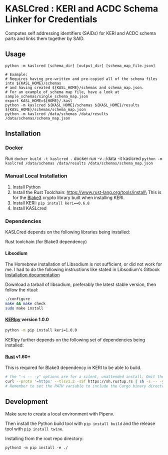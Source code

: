 # KASLCred : KERI and ACDC Schema Linker for Credentials
Computes self addressing identifiers (SAIDs) for KERI and ACDC schema parts and links them together by SAID.

## Usage

``` shell
python -m kaslcred [schema_dir] [output_dir] [schema_map_file.json]

# Example:
# Requires having pre-written and pre-copied all of the schema files into ${KASL_HOME}/schemas
# and having created ${KASL_HOME}/schemas and schema_map.json.
# For an example of schema map file, have a look at sample_schemas/single_schema_map.json
export KASL_HOME=${HOME}/.kasl
python -m kaslcred ${KASL_HOME}/schemas ${KASL_HOME}/results ${KASL_HOME}/schemas/schema_map.json
python -m kaslcred /data/schemas /data/results /data/schemas/schema_map.json
```

## Installation

### Docker

Run `docker build -t kaslcred .`
docker run -v .:/data -it kaslcred
`python -m kaslcred /data/schemas /data/results /data/schemas/schema_map.json`


### Manual Local Installation
1. Install Python
2. Install the Rust Toolchain: https://www.rust-lang.org/tools/install\
   This is for the [Blake3](https://github.com/BLAKE3-team/BLAKE3) crypto library built when installing KERI.
3. Install KERI: `pip install keri==0.6.8`
4. Install KASLcred

### Dependencies

KASLCred depends on the following libraries being installed:

Rust toolchain (for Blake3 dependency)

#### Libsodium

The Homebrew installation of Libsodium is not sufficient, or did not work for me. I had to do the following instructions like stated in Libsodium's Gitbook [Installation documentation](https://libsodium.gitbook.io/doc/installation)

Download a tarball of libsodium, preferably the latest stable version, then follow the ritual:
```bash
./configure
make && make check
sudo make install
```


#### [KERIpy](https://github.com/WebOfTrust/keripy) version 1.0.0

```bash
python -m pip install keri=1.0.0
``` 

KERIpy further depends on the following set of dependencies being installed:

#### [Rust](https://www.rust-lang.org/tools/install) v1.60+

This is required for Blake3 dependency in KERI to be able to build.
```bash
# the "-s -- -y" options are for a silent, unattended install. Omit them if you want to configure the install.
curl --proto '=https' --tlsv1.2 -sSf https://sh.rustup.rs | sh -s -- -y
# Remember to set the PATH variable to include the Cargo binary directory like so:  PATH="$HOME/.cargo/bin:$PATH
```



## Development

Make sure to create a local environment with Pipenv.

Then install the Python build tool with `pip install build` and the release tool with `pip install twine`.

Installing from the root repo directory:

``` shell
python3 -m pip install -e ./
```
